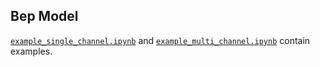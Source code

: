 ## Bep Model

[`example_single_channel.ipynb`](/example_single_channel.ipynb) and [`example_multi_channel.ipynb`](/example_multi_channel.ipynb) contain examples.

